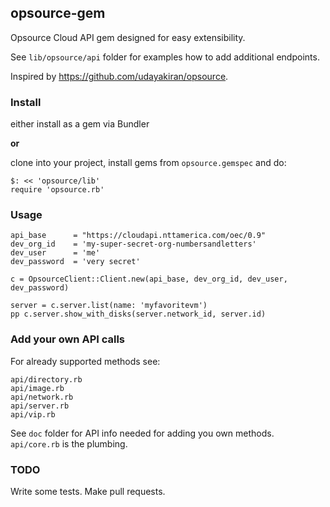 ## opsource-gem

Opsource Cloud API gem designed for easy extensibility.

See `lib/opsource/api` folder for examples how to add additional endpoints.

Inspired by https://github.com/udayakiran/opsource.


### Install

either install as a gem via Bundler

__or__

clone into your project, install gems from `opsource.gemspec` and do:

```
$: << 'opsource/lib'
require 'opsource.rb'
```

### Usage

```
api_base      = "https://cloudapi.nttamerica.com/oec/0.9"
dev_org_id    = 'my-super-secret-org-numbersandletters'
dev_user      = 'me'
dev_password  = 'very secret'

c = OpsourceClient::Client.new(api_base, dev_org_id, dev_user, dev_password)

server = c.server.list(name: 'myfavoritevm')
pp c.server.show_with_disks(server.network_id, server.id)
```

### Add your own API calls

For already supported methods see:
```
api/directory.rb
api/image.rb
api/network.rb
api/server.rb
api/vip.rb
```

See `doc` folder for API info needed for adding you own methods. `api/core.rb` is the plumbing.


### TODO

Write some tests. Make pull requests.
